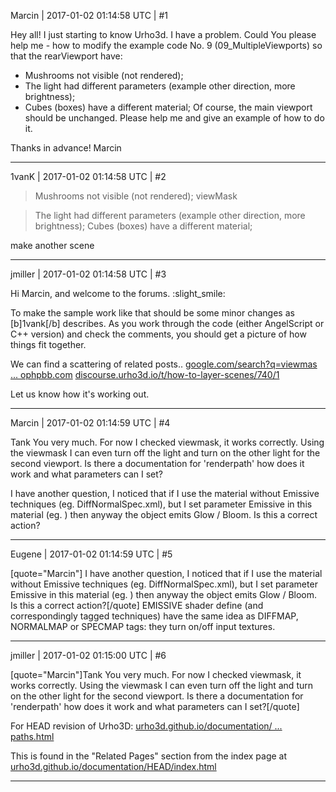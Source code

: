 Marcin | 2017-01-02 01:14:58 UTC | #1

Hey all!
I just starting to know Urho3d. I have a problem. Could You please help me - how to modify the example code No. 9 (09_MultipleViewports) so that the rearViewport have:
- Mushrooms not visible (not rendered);
- The light had different parameters (example other direction, more brightness);
- Cubes (boxes) have a different material;
Of course, the main viewport should be unchanged. Please help me and give an example of how to do it.

Thanks in advance!
Marcin

-------------------------

1vanK | 2017-01-02 01:14:58 UTC | #2

> Mushrooms not visible (not rendered);
viewMask

> The light had different parameters (example other direction, more brightness);
> Cubes (boxes) have a different material;

make another scene

-------------------------

jmiller | 2017-01-02 01:14:58 UTC | #3

Hi Marcin, and welcome to the forums.  :slight_smile: 

To make the sample work like that should be some minor changes as [b]1vank[/b] describes.
As you work through the code (either AngelScript or C++ version) and check the comments, you should get a picture of how things fit together.

We can find a scattering of related posts..
[google.com/search?q=viewmas ... ophpbb.com](https://www.google.com/search?q=viewmask+site%3Aurho3d.prophpbb.com)
[discourse.urho3d.io/t/how-to-layer-scenes/740/1](http://discourse.urho3d.io/t/how-to-layer-scenes/740/1)

Let us know how it's working out.

-------------------------

Marcin | 2017-01-02 01:14:59 UTC | #4

Tank You very much. For now I checked viewmask, it works correctly. Using the viewmask I can even turn off the light and turn on the other light for the second viewport. 
Is there a documentation for 'renderpath' how does it work and what parameters can I set?

I have another question, I noticed that if I use the material without Emissive techniques (eg. DiffNormalSpec.xml), but I set parameter Emissive in this material (eg. <Parameter name = "MatEmissiveColor" value = "1.0 0 0 1" />) then anyway the object emits Glow / Bloom. Is this a correct action?

-------------------------

Eugene | 2017-01-02 01:14:59 UTC | #5

[quote="Marcin"]
I have another question, I noticed that if I use the material without Emissive techniques (eg. DiffNormalSpec.xml), but I set parameter Emissive in this material (eg. <Parameter name = "MatEmissiveColor" value = "1.0 0 0 1" />) then anyway the object emits Glow / Bloom. Is this a correct action?[/quote]
EMISSIVE shader define (and correspondingly tagged techniques) have the same idea as DIFFMAP, NORMALMAP or SPECMAP tags: they turn on/off input textures.

-------------------------

jmiller | 2017-01-02 01:15:00 UTC | #6

[quote="Marcin"]Tank You very much. For now I checked viewmask, it works correctly. Using the viewmask I can even turn off the light and turn on the other light for the second viewport. 
Is there a documentation for 'renderpath' how does it work and what parameters can I set?[/quote]

For HEAD revision of Urho3D:
[urho3d.github.io/documentation/ ... paths.html](https://urho3d.github.io/documentation/HEAD/_render_paths.html)

This is found in the "Related Pages" section from the index page at [urho3d.github.io/documentation/HEAD/index.html](https://urho3d.github.io/documentation/HEAD/index.html)

-------------------------

